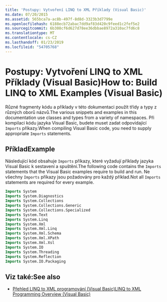```yaml
---
title: 'Postupy: Vytvoření LINQ to XML Příklady (Visual Basic)'
ms.date: 07/20/2015
ms.assetid: 565bca7a-ac8b-497f-8d8d-3323b3d7799e
ms.openlocfilehash: 6188ecb72abac7dd9af83d420c9feed1c2fef5e2
ms.sourcegitcommit: 6b308cf6d627d78ee36dbbae8972a310ac7fd6c8
ms.translationtype: MT
ms.contentlocale: cs-CZ
ms.lasthandoff: 01/23/2019
ms.locfileid: "54705768"
---
```

# <a name="how-to-build-linq-to-xml-examples-visual-basic"></a><span data-ttu-id="99e1d-102">Postupy: Vytvoření LINQ to XML Příklady (Visual Basic)</span><span class="sxs-lookup"><span data-stu-id="99e1d-102">How to: Build LINQ to XML Examples (Visual Basic)</span></span>
<span data-ttu-id="99e1d-103">Různé fragmenty kódu a příklady v této dokumentaci použít třídy a typy z různých oborů názvů.</span><span class="sxs-lookup"><span data-stu-id="99e1d-103">The various snippets and examples in this documentation use classes and types from a variety of namespaces.</span></span> <span data-ttu-id="99e1d-104">Při kompilaci kódu jazyka Visual Basic, budete muset zadat odpovídající `Imports` příkazy.</span><span class="sxs-lookup"><span data-stu-id="99e1d-104">When compiling Visual Basic code, you need to supply appropriate `Imports` statements.</span></span>  
  
## <a name="example"></a><span data-ttu-id="99e1d-105">Příklad</span><span class="sxs-lookup"><span data-stu-id="99e1d-105">Example</span></span>  
 <span data-ttu-id="99e1d-106">Následující kód obsahuje `Imports` příkazy, které vyžadují příklady jazyka Visual Basic k sestavení a spuštění.</span><span class="sxs-lookup"><span data-stu-id="99e1d-106">The following code contains the `Imports` statements that the Visual Basic examples require to build and run.</span></span> <span data-ttu-id="99e1d-107">Ne všechny `Imports` příkazy jsou požadovány pro každý příklad.</span><span class="sxs-lookup"><span data-stu-id="99e1d-107">Not all `Imports` statements are required for every example.</span></span>  
  
```vb  
Imports System  
Imports System.Diagnostics  
Imports System.Collections  
Imports System.Collections.Generic  
Imports System.Collections.Specialized  
Imports System.Text  
Imports System.Linq  
Imports System.Xml  
Imports System.Xml.Linq  
Imports System.Xml.Schema  
Imports System.Xml.XPath  
Imports System.Xml.Xsl  
Imports System.IO  
Imports System.Threading  
Imports System.Reflection  
Imports System.IO.Packaging  
```  
  
## <a name="see-also"></a><span data-ttu-id="99e1d-108">Viz také:</span><span class="sxs-lookup"><span data-stu-id="99e1d-108">See also</span></span>
- [<span data-ttu-id="99e1d-109">Přehled LINQ to XML programování (Visual Basic)</span><span class="sxs-lookup"><span data-stu-id="99e1d-109">LINQ to XML Programming Overview (Visual Basic)</span></span>](../../../../visual-basic/programming-guide/concepts/linq/linq-to-xml-programming-overview.md)
